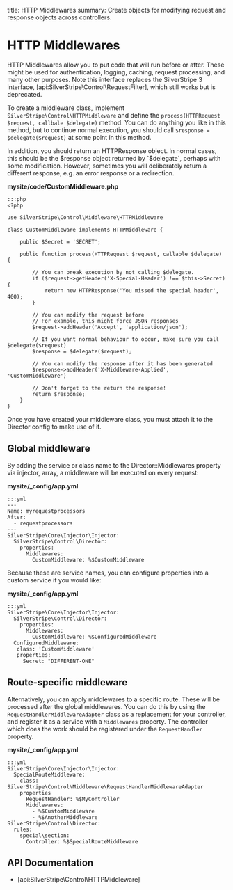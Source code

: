 title: HTTP Middlewares
summary: Create objects for modifying request and response objects across controllers.

# HTTP Middlewares

HTTP Middlewares allow you to put code that will run before or after. These might be used for
authentication, logging, caching, request processing, and many other purposes. Note this interface
replaces the SilverStripe 3 interface, [api:SilverStripe\Control\RequestFilter], which still works but is deprecated.

To create a middleware class, implement `SilverStripe\Control\HTTPMiddleware` and define the
`process(HTTPRequest $request, callbale $delegate)` method. You can do anything you like in this
method, but to continue normal execution, you should call `$response = $delegate($request)`
at some point in this method.

In addition, you should return an HTTPResponse object. In normal cases, this should be the
$response object returned by `$delegate`, perhaps with some modification. However, sometimes you
will deliberately return a different response, e.g. an error response or a redirection.

**mysite/code/CustomMiddleware.php**

	:::php
	<?php

    use SilverStripe\Control\Middleware\HTTPMiddleware

	class CustomMiddleware implements HTTPMiddleware {

        public $Secret = 'SECRET';

		public function process(HTTPRequest $request, callable $delegate) {

            // You can break execution by not calling $delegate.
            if ($request->getHeader('X-Special-Header') !== $this->Secret) {
                return new HTTPResponse('You missed the special header', 400);
            }
    
            // You can modify the request before 
            // For example, this might force JSON responses
            $request->addHeader('Accept', 'application/json');

            // If you want normal behaviour to occur, make sure you call $delegate($request)
            $response = $delegate($request);

            // You can modify the response after it has been generated
            $response->addHeader('X-Middleware-Applied', 'CustomMiddleware')

            // Don't forget to the return the response!
            return $response;
		}
	}

Once you have created your middleware class, you must attach it to the Director config to make
use of it.

## Global middleware

By adding the service or class name to the Director::Middlewares property via injector,
array, a middleware will be executed on every request:

**mysite/_config/app.yml**


	:::yml
    ---
    Name: myrequestprocessors
    After:
      - requestprocessors
    ---
    SilverStripe\Core\Injector\Injector:
      SilverStripe\Control\Director:
        properties:
          Middlewares:
            CustomMiddleware: %$CustomMiddleware


Because these are service names, you can configure properties into a custom service if you would
like:

**mysite/_config/app.yml**

    :::yml
    SilverStripe\Core\Injector\Injector:
      SilverStripe\Control\Director:
        properties:
          Middlewares:
            CustomMiddleware: %$ConfiguredMiddleware
      ConfiguredMiddleware:
       class: 'CustomMiddleware'
       properties:
         Secret: "DIFFERENT-ONE"

## Route-specific middleware

Alternatively, you can apply middlewares to a specific route. These will be processed after the
global middlewares. You can do this by using the `RequestHandlerMiddlewareAdapter` class
as a replacement for your controller, and register it as a service with a `Middlewares`
property. The controller which does the work should be registered under the
`RequestHandler` property.

**mysite/_config/app.yml**

    :::yml
    SilverStripe\Core\Injector\Injector:
      SpecialRouteMiddleware:
        class: SilverStripe\Control\Middleware\RequestHandlerMiddlewareAdapter
        properties
          RequestHandler: %$MyController
          Middlewares:
            - %$CustomMiddleware
            - %$AnotherMiddleware
    SilverStripe\Control\Director:
      rules:
        special\section:
          Controller: %$SpecialRouteMiddleware

## API Documentation

* [api:SilverStripe\Control\HTTPMiddleware]
